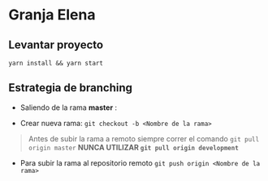 # Granja Elena

## Levantar proyecto 

`` yarn install && yarn start ``

## Estrategia de branching

- Saliendo de la rama <strong>master</strong> :

- Crear nueva rama: ``git checkout -b <Nombre de la rama> ``

> Antes de subir la rama a remoto siempre correr el comando ``git pull origin master`` <strong> NUNCA UTILIZAR ``git pull origin development`` </strong>

- Para subir la rama al repositorio remoto ``git push origin <Nombre de la rama> ``


